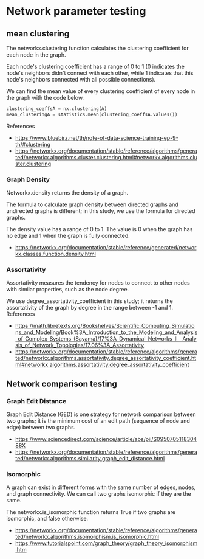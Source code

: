 # Network parameter testing

## mean clustering 
The networkx.clustering function calculates the clustering coefficient for each node in the graph. 

Each node's clustering coefficient has a range of 0 to 1 (0 indicates the node's neighbors didn't connect with each other, while 1 indicates that this node's neighbors connected with all possible connections).

We can find the mean value of every clustering coefficient of every node in the graph with the code below.
```python
clustering_coeffsA = nx.clustering(A)
mean_clusteringA = statistics.mean(clustering_coeffsA.values())
```
References
- https://www.bluebirz.net/th/note-of-data-science-training-ep-9-th/#clustering
- https://networkx.org/documentation/stable/reference/algorithms/generated/networkx.algorithms.cluster.clustering.html#networkx.algorithms.cluster.clustering
### Graph Density

Networkx.density returns the density of a graph.

The formula to calculate graph density between directed graphs and undirected graphs is different; in this study, we use the formula for directed graphs.

The density value has a range of 0 to 1. The value is 0 when the graph has no edge and 1 when the graph is fully connected.
- https://networkx.org/documentation/stable/reference/generated/networkx.classes.function.density.html
### Assortativity
Assortativity measures the tendency for nodes to connect to other nodes with similar properties, such as the node degree.

We use degree_assortativity_coefficient in this study; it returns the assortativity of the graph by degree in the range between -1 and 1. 
References 
- https://math.libretexts.org/Bookshelves/Scientific_Computing_Simulations_and_Modeling/Book%3A_Introduction_to_the_Modeling_and_Analysis_of_Complex_Systems_(Sayama)/17%3A_Dynamical_Networks_II__Analysis_of_Network_Topologies/17.06%3A_Assortativity
- https://networkx.org/documentation/stable/reference/algorithms/generated/networkx.algorithms.assortativity.degree_assortativity_coefficient.html#networkx.algorithms.assortativity.degree_assortativity_coefficient
## Network comparison testing

### Graph Edit Distance
Graph Edit Distance (GED) is one strategy for network comparison between two graphs; it is the minimum cost of an edit path (sequence of node and edge) between two graphs. 
- https://www.sciencedirect.com/science/article/abs/pii/S095070511830488X
- https://networkx.org/documentation/stable/reference/algorithms/generated/networkx.algorithms.similarity.graph_edit_distance.html

### Isomorphic 
A graph can exist in different forms with the same number of edges, nodes, and graph connectivity. We can call two graphs isomorphic if they are the same.

The networkx.is_isomorphic function returns True if two graphs are isomorphic, and false otherwise.
- https://networkx.org/documentation/stable/reference/algorithms/generated/networkx.algorithms.isomorphism.is_isomorphic.html
- https://www.tutorialspoint.com/graph_theory/graph_theory_isomorphism.htm